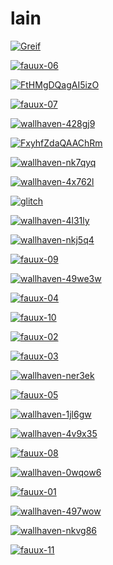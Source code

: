 # lain

<a href="Greif.jpg"><img alt="Greif" src="Greif.jpg"></a>

<a href="fauux-06.png"><img alt="fauux-06" src="fauux-06.png"></a>

<a href="FtHMgDQagAI5izO.png"><img alt="FtHMgDQagAI5izO" src="FtHMgDQagAI5izO.png"></a>

<a href="fauux-07.png"><img alt="fauux-07" src="fauux-07.png"></a>

<a href="wallhaven-428gj9.jpg"><img alt="wallhaven-428gj9" src="wallhaven-428gj9.jpg"></a>

<a href="FxyhfZdaQAAChRm.png"><img alt="FxyhfZdaQAAChRm" src="FxyhfZdaQAAChRm.png"></a>

<a href="wallhaven-nk7qyq.jpg"><img alt="wallhaven-nk7qyq" src="wallhaven-nk7qyq.jpg"></a>

<a href="wallhaven-4x762l.jpg"><img alt="wallhaven-4x762l" src="wallhaven-4x762l.jpg"></a>

<a href="glitch.png"><img alt="glitch" src="glitch.png"></a>

<a href="wallhaven-4l31ly.jpg"><img alt="wallhaven-4l31ly" src="wallhaven-4l31ly.jpg"></a>

<a href="wallhaven-nkj5q4.jpg"><img alt="wallhaven-nkj5q4" src="wallhaven-nkj5q4.jpg"></a>

<a href="fauux-09.png"><img alt="fauux-09" src="fauux-09.png"></a>

<a href="wallhaven-49we3w.png"><img alt="wallhaven-49we3w" src="wallhaven-49we3w.png"></a>

<a href="fauux-04.png"><img alt="fauux-04" src="fauux-04.png"></a>

<a href="fauux-10.png"><img alt="fauux-10" src="fauux-10.png"></a>

<a href="fauux-02.png"><img alt="fauux-02" src="fauux-02.png"></a>

<a href="fauux-03.png"><img alt="fauux-03" src="fauux-03.png"></a>

<a href="wallhaven-ner3ek.jpg"><img alt="wallhaven-ner3ek" src="wallhaven-ner3ek.jpg"></a>

<a href="fauux-05.png"><img alt="fauux-05" src="fauux-05.png"></a>

<a href="wallhaven-1jl6gw.png"><img alt="wallhaven-1jl6gw" src="wallhaven-1jl6gw.png"></a>

<a href="wallhaven-4v9x35.png"><img alt="wallhaven-4v9x35" src="wallhaven-4v9x35.png"></a>

<a href="fauux-08.png"><img alt="fauux-08" src="fauux-08.png"></a>

<a href="wallhaven-0wqow6.png"><img alt="wallhaven-0wqow6" src="wallhaven-0wqow6.png"></a>

<a href="fauux-01.png"><img alt="fauux-01" src="fauux-01.png"></a>

<a href="wallhaven-497wow.jpg"><img alt="wallhaven-497wow" src="wallhaven-497wow.jpg"></a>

<a href="wallhaven-nkvg86.png"><img alt="wallhaven-nkvg86" src="wallhaven-nkvg86.png"></a>

<a href="fauux-11.png"><img alt="fauux-11" src="fauux-11.png"></a>

